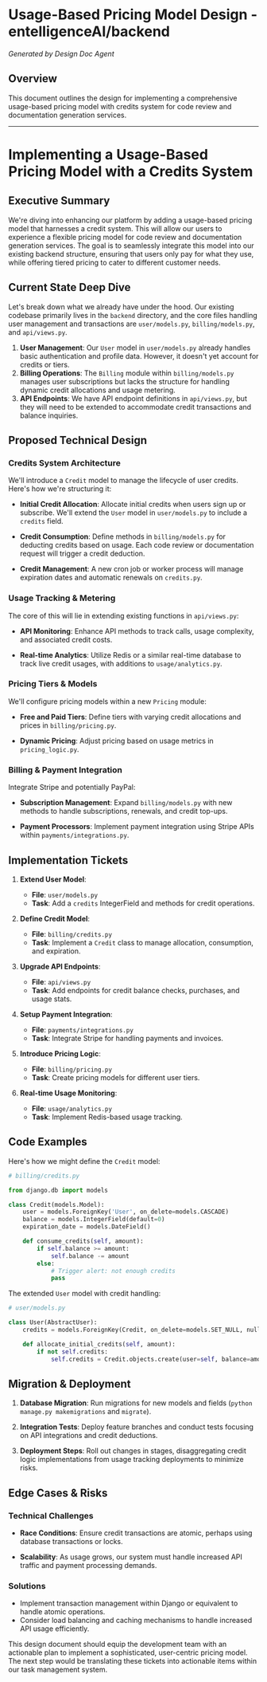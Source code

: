 # Usage-Based Pricing Model Design - entelligenceAI/backend
*Generated by Design Doc Agent*

## Overview
This document outlines the design for implementing a comprehensive usage-based pricing model with credits system for code review and documentation generation services.

---

# Implementing a Usage-Based Pricing Model with a Credits System

## Executive Summary
We're diving into enhancing our platform by adding a usage-based pricing model that harnesses a credit system. This will allow our users to experience a flexible pricing model for code review and documentation generation services. The goal is to seamlessly integrate this model into our existing backend structure, ensuring that users only pay for what they use, while offering tiered pricing to cater to different customer needs.

## Current State Deep Dive
Let's break down what we already have under the hood. Our existing codebase primarily lives in the `backend` directory, and the core files handling user management and transactions are `user/models.py`, `billing/models.py`, and `api/views.py`.

1. **User Management**: Our `User` model in `user/models.py` already handles basic authentication and profile data. However, it doesn't yet account for credits or tiers.
2. **Billing Operations**: The `Billing` module within `billing/models.py` manages user subscriptions but lacks the structure for handling dynamic credit allocations and usage metering.
3. **API Endpoints**: We have API endpoint definitions in `api/views.py`, but they will need to be extended to accommodate credit transactions and balance inquiries.

## Proposed Technical Design
### Credits System Architecture
We'll introduce a `Credit` model to manage the lifecycle of user credits. Here's how we're structuring it:

- **Initial Credit Allocation**: Allocate initial credits when users sign up or subscribe. We'll extend the `User` model in `user/models.py` to include a `credits` field.
  
- **Credit Consumption**: Define methods in `billing/models.py` for deducting credits based on usage. Each code review or documentation request will trigger a credit deduction.
  
- **Credit Management**: A new cron job or worker process will manage expiration dates and automatic renewals on `credits.py`.

### Usage Tracking & Metering
The core of this will lie in extending existing functions in `api/views.py`:

- **API Monitoring**: Enhance API methods to track calls, usage complexity, and associated credit costs.
  
- **Real-time Analytics**: Utilize Redis or a similar real-time database to track live credit usages, with additions to `usage/analytics.py`.

### Pricing Tiers & Models
We'll configure pricing models within a new `Pricing` module:

- **Free and Paid Tiers**: Define tiers with varying credit allocations and prices in `billing/pricing.py`.
  
- **Dynamic Pricing**: Adjust pricing based on usage metrics in `pricing_logic.py`.

### Billing & Payment Integration
Integrate Stripe and potentially PayPal:

- **Subscription Management**: Expand `billing/models.py` with new methods to handle subscriptions, renewals, and credit top-ups.

- **Payment Processors**: Implement payment integration using Stripe APIs within `payments/integrations.py`.

## Implementation Tickets

1. **Extend User Model**: 
   - **File**: `user/models.py`
   - **Task**: Add a `credits` IntegerField and methods for credit operations.

2. **Define Credit Model**: 
   - **File**: `billing/credits.py`
   - **Task**: Implement a `Credit` class to manage allocation, consumption, and expiration.

3. **Upgrade API Endpoints**: 
   - **File**: `api/views.py`
   - **Task**: Add endpoints for credit balance checks, purchases, and usage stats.

4. **Setup Payment Integration**: 
   - **File**: `payments/integrations.py`
   - **Task**: Integrate Stripe for handling payments and invoices.

5. **Introduce Pricing Logic**: 
   - **File**: `billing/pricing.py`
   - **Task**: Create pricing models for different user tiers.

6. **Real-time Usage Monitoring**: 
   - **File**: `usage/analytics.py`
   - **Task**: Implement Redis-based usage tracking.

## Code Examples

Here's how we might define the `Credit` model:

```python
# billing/credits.py

from django.db import models

class Credit(models.Model):
    user = models.ForeignKey('User', on_delete=models.CASCADE)
    balance = models.IntegerField(default=0)
    expiration_date = models.DateField()

    def consume_credits(self, amount):
        if self.balance >= amount:
            self.balance -= amount
        else:
            # Trigger alert: not enough credits
            pass
```

The extended `User` model with credit handling:

```python
# user/models.py

class User(AbstractUser):
    credits = models.ForeignKey(Credit, on_delete=models.SET_NULL, null=True, blank=True)

    def allocate_initial_credits(self, amount):
        if not self.credits:
            self.credits = Credit.objects.create(user=self, balance=amount)
```

## Migration & Deployment

1. **Database Migration**: Run migrations for new models and fields (`python manage.py makemigrations` and `migrate`).

2. **Integration Tests**: Deploy feature branches and conduct tests focusing on API integrations and credit deductions.

3. **Deployment Steps**: Roll out changes in stages, disaggregating credit logic implementations from usage tracking deployments to minimize risks.

## Edge Cases & Risks
### Technical Challenges
- **Race Conditions**: Ensure credit transactions are atomic, perhaps using database transactions or locks.
  
- **Scalability**: As usage grows, our system must handle increased API traffic and payment processing demands.

### Solutions
- Implement transaction management within Django or equivalent to handle atomic operations.
- Consider load balancing and caching mechanisms to handle increased API usage efficiently.

This design document should equip the development team with an actionable plan to implement a sophisticated, user-centric pricing model. The next step would be translating these tickets into actionable items within our task management system.
